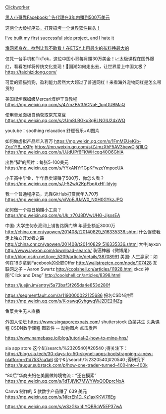 [Clickworker](https://www.clickworker.com) 

[黑人小哥靠Facebook广告代理在3年内赚到500万美元](https://mp.weixin.qq.com/s/B801JHPYITb0GvqGEZlz1w)


[这两个大龄程序员，打算搞垮一个世界软件巨头！](https://mp.weixin.qq.com/s/6bffajDgblxgRpT5gFA69A)

[I’ve built my first successful side project, and I hate it ](https://www.supertechfans.com/cn/post/2024-08-22-HackerNews/)

[渔网紧身衣，欲到让我不敢看！在ETSY上用最少的布料挣最大的](https://mp.weixin.qq.com/s/j_P7lsQHGzrmgfXT-Nk9kg)

仅凭一台手机和TikTok，这位中国小哥每月赚30万美金！📈太极课程在国外爆红，看看怎样将传统文化变现！🥋国潮如何走出去，让世界爱上中国太极？
https://taichizidong.com/

可爱的猫猫狗狗，盈利能力居然大大超过了普通网红！来看海外宠物网红是怎么带货的

美国煤炉保姆级Mercari煤炉干货教程
https://mp.weixin.qq.com/s/4ZmZBV3ACNaE_1upDUBMaQ

使用青龙面板自动获取京东京豆 https://mp.weixin.qq.com/s/zUm8LBGku3gBLNGIU24xWQ

youtube：soothing relaxation 舒缓音乐+AI图片

如何做虚拟产品年入百万 https://mp.weixin.qq.com/s/1FmMEUeIGb-Zgc1YB_pXPg
https://mp.weixin.qq.com/s/ZJmzXhF5AV3bewCj5j1lLQ
https://mp.weixin.qq.com/s/UJdUPf6FKWHcqq40O6GhlA

出售“脚”的照片：每张5-100美元
https://mp.weixin.qq.com/s/YYxANYf1GpKFwzeYmpocUA


小王高中毕业，半年靠卖课赚了500万，你怎么看？
https://mp.weixin.qq.com/s/J-52wA2KpFbqAxHf-Idyjg

我一个普通程序员，光靠GitHub打赏就年入70万
https://mp.weixin.qq.com/s/xiVpEJUaW0_NXH0GYkzJPQ

如何做一个每日躺赚小工具？
https://mp.weixin.qq.com/s/Uk_z70J8DVwUHG-JjsxsEA


中国:
 大学生何永亮网上销售路牌门牌 年营业额近3000万
http://china.cnr.cn/yaowen/201408/t20140829_516335336.shtml
 什么促使我走上独立开发者之路
http://china.cnr.cn/yaowen/201408/t20140829_516335336.shtml
 大牛jayxon
http://www.jayxon.com/download-search/
 装逼神器《微博尾》
http://blog.csdn.net/love_5209/article/details/38708991
 美国:
 人生赢家：如何在18岁拿到Facebook的全职Offer
http://wallstreetcn.com/node/107428
 互联网之子 – Aaron Swartz
http://coolshell.cn/articles/11928.html
 xkcd 神图“Click and Drag”
http://coolshell.cn/articles/8398.html

https://juejin.im/entry/5a73baf3f265da4e853d280f

https://segmentfault.com/a/1190000022125686
﻿
报名CSDN讲师
https://mp.weixin.qq.com/s/K-xawqGyhgwqWJ2DE2INZg

鱼菜共生无人直播

外国人论坛 https://www.singaporeexpats.com/ shutterstock 鱼菜共生 头条课程 CSDN数学课程 图软件 -- 动物图片 点击发声

https://www.namebase.io/blog/tutorial-2-how-to-mine-hns/

sia app store 这个&[/search/%2320540]#20540 ;得关注下：https://blog.sia.tech/30-days-to-50-skynet-apps-bootstrapping-a-new-platform-d1d7537ca1a6
这个&[/search/%2320540]#20540 ;得研究下 https://augur.substack.com/p/how-one-trader-turned-400-into-400k

“80后”华商夫妇在美国做跨境物流：“还在摸索” https://mp.weixin.qq.com/s/1dTJjVK7MWYWxQODprcNxA

Canva 制作的 5 款数字产品赚了 639 美元
https://mp.weixin.qq.com/s/NfcrEh1D_Kz1axKKVl76Eg

https://mp.weixin.qq.com/s/wSzGkxI4IYQBRcW5EP37wA
